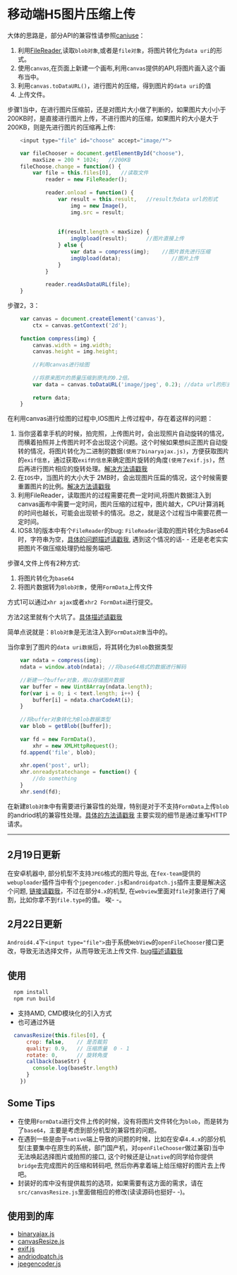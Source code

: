 # 移动端H5图片压缩上传

大体的思路是，部分API的兼容性请参照[caniuse](www.caniuse.com)：

1. 利用[FileReader](https://developer.mozilla.org/zh-CN/docs/Web/API/FileReader),读取`blob对象`,或者是`file对象`，将图片转化为`data uri`的形式。
2. 使用`canvas`,在页面上新建一个画布,利用`canvas`提供的API,将图片画入这个画布当中。
3. 利用`canvas.toDataURL()`，进行图片的压缩，得到图片的`data uri`的值
4. 上传文件。

步骤1当中，在进行图片压缩前，还是对图片大小做了判断的，如果图片大小小于200KB时，是直接进行图片上传，不进行图片的压缩，如果图片的大小是大于200KB，则是先进行图片的压缩再上传:

```javascript
    <input type="file" id="choose" accept="image/*">
```


```javascript
    var fileChooser = document.getElementById("choose"),
        maxSize = 200 * 1024;   //200KB
    fileChoose.change = function() {
        var file = this.files[0],   //读取文件
            reader = new FileReader();
            
            reader.onload = function() {
                var result = this.result,   //result为data url的形式
                    img = new Image(),
                    img.src = result;
                    
                    
                if(result.length < maxSize) {  
                    imgUpload(result);      //图片直接上传
                } else {
                    var data = compress(img);    //图片首先进行压缩
                    imgUpload(data);                //图片上传
                }
            }
            
            reader.readAsDataURL(file);
    }
```

步骤2，3：
```javascript
    var canvas = document.createElement('canvas'),
        ctx = canvas.getContext('2d');
        
    function compress(img) {
        canvas.width = img.width;
        canvas.height = img.height;
        
        //利用canvas进行绘图
        
        //将原来图片的质量压缩到原先的0.2倍。
        var data = canvas.toDataURL('image/jpeg', 0.2); //data url的形式
        
        return data;
    }
```
在利用canvas进行绘图的过程中,IOS图片上传过程中，存在着这样的问题：

1. 当你竖着拿手机的时候，拍完照，上传图片时，会出现照片自动旋转的情况，而横着拍照并上传图片时不会出现这个问题。这个时候如果想纠正图片自动旋转的情况，将图片转化为二进制的数据`(使用了binaryajax.js)`，方便获取图片的`exif信息`，通过获取`exif的信息`来确定图片旋转的角度`(使用了exif.js)`，然后再进行图片相应的旋转处理。[解决方法请戳我](http://bbs.it-home.org/thread-55474-1-1.html)
2. 在`IOS`中，当图片的大小大于 2MB时，会出现图片压扁的情况，这个时候需要重置图片的比例。[解决方法请戳我](http://stackoverflow.com/questions/11929099/html5-canvas-drawimage-ratio-bug-ios)
3. 利用FileReader，读取图片的过程需要花费一定时间,将图片数据注入到canvas画布中需要一定时间，图片压缩的过程中，图片越大，CPU计算消耗的时间也越长，可能会出现顿卡的情况。总之，就是这个过程当中需要花费一定时间。
4. IOS8.1的版本中有个`FileReader`的bug: `FileReader`读取的图片转化为Base64时，字符串为空，[具体的问题描述请戳我](http://stackoverflow.com/questions/25999083/filereader-not-working-on-ios-8), 遇到这个情况的话- - 还是老老实实把图片不做压缩处理扔给服务端吧. 


步骤4,文件上传有2种方式:

1. 将图片转化为`base64`
2. 将图片数据转为`Blob对象`，使用`FormData`上传文件

方式1可以通过`xhr ajax`或者`xhr2 FormData`进行提交。

方法2这里就有个大坑了。[具体描述请戳我](https://code.google.com/p/android/issues/detail?id=39882)

简单点说就是：`Blob对象`是无法注入到`FormData对象`当中的。

当你拿到了图片的`data uri数据`后，将其转化为`Blob`数据类型
```javascript
    var ndata = compress(img);
    ndata = window.atob(ndata); //将base64格式的数据进行解码
    
    //新建一个buffer对象，用以存储图片数据
    var buffer = new Uint8Array(ndata.length);
    for(var i = 0; i < text.length; i++) {
        buffer[i] = ndata.charCodeAt(i);
    }
    
    //将buffer对象转化为Blob数据类型
    var blob = getBlob([buffer]);
    
    var fd = new FormData(),
        xhr = new XMLHttpRequest();
    fd.append('file', blob);
    
    xhr.open('post', url);
    xhr.onreadystatechange = function() {
        //do something
    }
    xhr.send(fd);
```

在新建`Blob对象`中有需要进行兼容性的处理，特别是对于不支持`FormData`上传`blob`的andriod机的兼容性处理。[具体的方法请戳我](https://github.com/gokercebeci/canvasResize)
主要实现的细节是通过重写HTTP请求。


---

## 2月19日更新

在安卓机器中, 部分机型不支持`JPEG`格式的图片导出, 在`fex-team`提供的`webuploader`插件当中有个`jpegencoder.js`和`androidpatch.js`插件主要是解决这个问题, [链接请戳我](https://github.com/fex-team/webuploader/blob/master/src/runtime/html5/androidpatch.js)，不过在部分`4.x`的机型, 在`webview`里面对`file`对象进行了阉割，比如你拿不到`file.type`的值。 唉- -。

## 2月22日更新
`Android4.4`下`<input type="file">`由于系统`WebView`的`openFileChooser`接口更改，导致无法选择文件，从而导致无法上传文件. [bug描述请戳我](https://code.google.com/p/android/issues/detail?id=62220)



## 使用

```javascript
  npm install
  npm run build
```

* 支持AMD, CMD模块化的引入方式
* 也可通过外链

```javascript
  canvasResize(this.files[0], {
      crop: false,    // 是否裁剪
      quality: 0.9,   // 压缩质量  0 - 1
      rotate: 0,      // 旋转角度 
      callback(baseStr) {
        console.log(baseStr.length)
      }
    })
```

## Some Tips

 * 在使用`FormData`进行文件上传的时候，没有将图片文件转化为`blob`，而是转为了`base64`，主要是考虑到部分机型的兼容性的问题。
 * 在遇到一些是由于`native`端上导致的问题的时候，比如在安卓`4.4.x`的部分机型(主要集中在原生的系统，部门国产机，对`openFileChooser`做过兼容)当中无法唤起选择图片或拍照的接口,
 这个时候还是让`native`的同学给你提供`bridge`去完成图片的压缩和转码吧, 然后你再拿着端上给压缩好的图片去上传吧。
 * 封装好的库中没有提供裁剪的选项，如果需要有这方面的需求，请在`src/canvasResize.js`里面做相应的修改(读读源码也挺好- -)。

## 使用到的库

* [binaryajax.js](https://github.com/jseidelin/binaryajax)
* [canvasResize.js](https://github.com/gokercebeci/canvasResize)
* [exif.js](https://github.com/exif-js/exif-js)
* [andriodpatch.js](https://github.com/fex-team/webuploader/blob/master/src/runtime/html5/androidpatch.js)
* [jpegencoder.js](https://github.com/fex-team/webuploader/blob/master/src/runtime/html5/jpegencoder.js)
